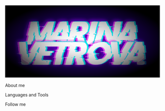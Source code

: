 ![Header](https://github.com/MarinaDVetrova/MarinaDVetrova/blob/main/assets/header.gif)

About me

Languages and Tools

Follow me
